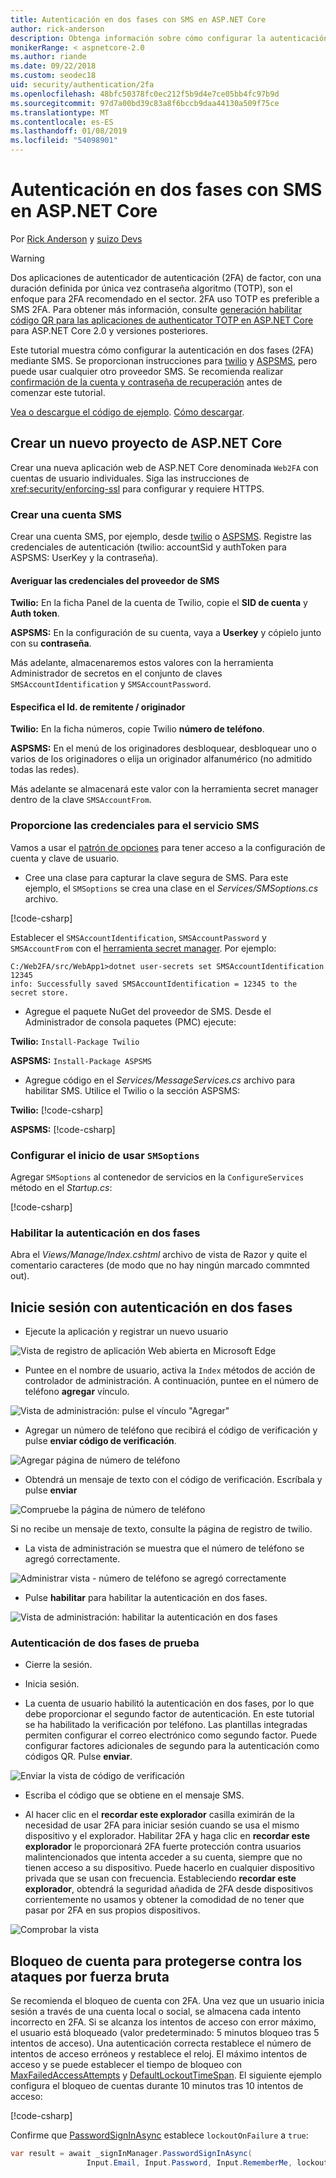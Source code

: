 ```yaml
---
title: Autenticación en dos fases con SMS en ASP.NET Core
author: rick-anderson
description: Obtenga información sobre cómo configurar la autenticación en dos fases (2FA) con una aplicación ASP.NET Core.
monikerRange: < aspnetcore-2.0
ms.author: riande
ms.date: 09/22/2018
ms.custom: seodec18
uid: security/authentication/2fa
ms.openlocfilehash: 48bfc50378fc0ec212f5b9d4e7ce05bb4fc97b9d
ms.sourcegitcommit: 97d7a00bd39c83a8f6bccb9daa44130a509f75ce
ms.translationtype: MT
ms.contentlocale: es-ES
ms.lasthandoff: 01/08/2019
ms.locfileid: "54098901"
---
```

# <a name="two-factor-authentication-with-sms-in-aspnet-core"></a>Autenticación en dos fases con SMS en ASP.NET Core

Por [Rick Anderson](https://twitter.com/RickAndMSFT) y [suizo Devs](https://github.com/Swiss-Devs)

>[!WARNING]
> Dos aplicaciones de autenticador de autenticación (2FA) de factor, con una duración definida por única vez contraseña algoritmo (TOTP), son el enfoque para 2FA recomendado en el sector. 2FA uso TOTP es preferible a SMS 2FA. Para obtener más información, consulte [generación habilitar código QR para las aplicaciones de authenticator TOTP en ASP.NET Core](xref:security/authentication/identity-enable-qrcodes) para ASP.NET Core 2.0 y versiones posteriores.

Este tutorial muestra cómo configurar la autenticación en dos fases (2FA) mediante SMS. Se proporcionan instrucciones para [twilio](https://www.twilio.com/) y [ASPSMS](https://www.aspsms.com/asp.net/identity/core/testcredits/), pero puede usar cualquier otro proveedor SMS. Se recomienda realizar [confirmación de la cuenta y contraseña de recuperación](xref:security/authentication/accconfirm) antes de comenzar este tutorial.

[Vea o descargue el código de ejemplo](https://github.com/aspnet/Docs/tree/master/aspnetcore/security/authentication/2fa/sample/Web2FA). [Cómo descargar](xref:index#how-to-download-a-sample).

## <a name="create-a-new-aspnet-core-project"></a>Crear un nuevo proyecto de ASP.NET Core

Crear una nueva aplicación web de ASP.NET Core denominada `Web2FA` con cuentas de usuario individuales. Siga las instrucciones de <xref:security/enforcing-ssl> para configurar y requiere HTTPS.

### <a name="create-an-sms-account"></a>Crear una cuenta SMS

Crear una cuenta SMS, por ejemplo, desde [twilio](https://www.twilio.com/) o [ASPSMS](https://www.aspsms.com/asp.net/identity/core/testcredits/). Registre las credenciales de autenticación (twilio: accountSid y authToken para ASPSMS: UserKey y la contraseña).

#### <a name="figuring-out-sms-provider-credentials"></a>Averiguar las credenciales del proveedor de SMS

**Twilio:** En la ficha Panel de la cuenta de Twilio, copie el **SID de cuenta** y **Auth token**.

**ASPSMS:** En la configuración de su cuenta, vaya a **Userkey** y cópielo junto con su **contraseña**.

Más adelante, almacenaremos estos valores con la herramienta Administrador de secretos en el conjunto de claves `SMSAccountIdentification` y `SMSAccountPassword`.

#### <a name="specifying-senderid--originator"></a>Especifica el Id. de remitente / originador

**Twilio:** En la ficha números, copie Twilio **número de teléfono**.

**ASPSMS:** En el menú de los originadores desbloquear, desbloquear uno o varios de los originadores o elija un originador alfanumérico (no admitido todas las redes).

Más adelante se almacenará este valor con la herramienta secret manager dentro de la clave `SMSAccountFrom`.


### <a name="provide-credentials-for-the-sms-service"></a>Proporcione las credenciales para el servicio SMS

Vamos a usar el [patrón de opciones](xref:fundamentals/configuration/options) para tener acceso a la configuración de cuenta y clave de usuario.

   * Cree una clase para capturar la clave segura de SMS. Para este ejemplo, el `SMSoptions` se crea una clase en el *Services/SMSoptions.cs* archivo.

[!code-csharp[](2fa/sample/Web2FA/Services/SMSoptions.cs)]

Establecer el `SMSAccountIdentification`, `SMSAccountPassword` y `SMSAccountFrom` con el [herramienta secret manager](xref:security/app-secrets). Por ejemplo:

```none
C:/Web2FA/src/WebApp1>dotnet user-secrets set SMSAccountIdentification 12345
info: Successfully saved SMSAccountIdentification = 12345 to the secret store.
```
* Agregue el paquete NuGet del proveedor de SMS. Desde el Administrador de consola paquetes (PMC) ejecute:

**Twilio:**
`Install-Package Twilio`

**ASPSMS:**
`Install-Package ASPSMS`


* Agregue código en el *Services/MessageServices.cs* archivo para habilitar SMS. Utilice el Twilio o la sección ASPSMS:


**Twilio:** [!code-csharp[](2fa/sample/Web2FA/Services/MessageServices_twilio.cs)]

**ASPSMS:** [!code-csharp[](2fa/sample/Web2FA/Services/MessageServices_ASPSMS.cs)]

### <a name="configure-startup-to-use-smsoptions"></a>Configurar el inicio de usar `SMSoptions`

Agregar `SMSoptions` al contenedor de servicios en la `ConfigureServices` método en el *Startup.cs*:

[!code-csharp[](2fa/sample/Web2FA/Startup.cs?name=snippet1&highlight=4)]

### <a name="enable-two-factor-authentication"></a>Habilitar la autenticación en dos fases

Abra el *Views/Manage/Index.cshtml* archivo de vista de Razor y quite el comentario caracteres (de modo que no hay ningún marcado commnted out).

## <a name="log-in-with-two-factor-authentication"></a>Inicie sesión con autenticación en dos fases

* Ejecute la aplicación y registrar un nuevo usuario

![Vista de registro de aplicación Web abierta en Microsoft Edge](2fa/_static/login2fa1.png)

* Puntee en el nombre de usuario, activa la `Index` métodos de acción de controlador de administración. A continuación, puntee en el número de teléfono **agregar** vínculo.

![Vista de administración: pulse el vínculo "Agregar"](2fa/_static/login2fa2.png)

* Agregar un número de teléfono que recibirá el código de verificación y pulse **enviar código de verificación**.

![Agregar página de número de teléfono](2fa/_static/login2fa3.png)

* Obtendrá un mensaje de texto con el código de verificación. Escríbala y pulse **enviar**

![Compruebe la página de número de teléfono](2fa/_static/login2fa4.png)

Si no recibe un mensaje de texto, consulte la página de registro de twilio.

* La vista de administración se muestra que el número de teléfono se agregó correctamente.

![Administrar vista - número de teléfono se agregó correctamente](2fa/_static/login2fa5.png)

* Pulse **habilitar** para habilitar la autenticación en dos fases.

![Vista de administración: habilitar la autenticación en dos fases](2fa/_static/login2fa6.png)

### <a name="test-two-factor-authentication"></a>Autenticación de dos fases de prueba

* Cierre la sesión.

* Inicia sesión.

* La cuenta de usuario habilitó la autenticación en dos fases, por lo que debe proporcionar el segundo factor de autenticación. En este tutorial se ha habilitado la verificación por teléfono. Las plantillas integradas permiten configurar el correo electrónico como segundo factor. Puede configurar factores adicionales de segundo para la autenticación como códigos QR. Pulse **enviar**.

![Enviar la vista de código de verificación](2fa/_static/login2fa7.png)

* Escriba el código que se obtiene en el mensaje SMS.

* Al hacer clic en el **recordar este explorador** casilla eximirán de la necesidad de usar 2FA para iniciar sesión cuando se usa el mismo dispositivo y el explorador. Habilitar 2FA y haga clic en **recordar este explorador** le proporcionará 2FA fuerte protección contra usuarios malintencionados que intenta acceder a su cuenta, siempre que no tienen acceso a su dispositivo. Puede hacerlo en cualquier dispositivo privada que se usan con frecuencia. Estableciendo **recordar este explorador**, obtendrá la seguridad añadida de 2FA desde dispositivos corrientemente no usamos y obtener la comodidad de no tener que pasar por 2FA en sus propios dispositivos.

![Comprobar la vista](2fa/_static/login2fa8.png)

## <a name="account-lockout-for-protecting-against-brute-force-attacks"></a>Bloqueo de cuenta para protegerse contra los ataques por fuerza bruta

Se recomienda el bloqueo de cuenta con 2FA. Una vez que un usuario inicia sesión a través de una cuenta local o social, se almacena cada intento incorrecto en 2FA. Si se alcanza los intentos de acceso con error máximo, el usuario está bloqueado (valor predeterminado: 5 minutos bloqueo tras 5 intentos de acceso). Una autenticación correcta restablece el número de intentos de acceso erróneos y restablece el reloj. El máximo intentos de acceso y se puede establecer el tiempo de bloqueo con [MaxFailedAccessAttempts](/dotnet/api/microsoft.aspnetcore.identity.lockoutoptions.maxfailedaccessattempts) y [DefaultLockoutTimeSpan](/dotnet/api/microsoft.aspnetcore.identity.lockoutoptions.defaultlockouttimespan). El siguiente ejemplo configura el bloqueo de cuentas durante 10 minutos tras 10 intentos de acceso:

[!code-csharp[](2fa/sample/Web2FA/Startup.cs?name=snippet2&highlight=13-17)]

Confirme que [PasswordSignInAsync](/dotnet/api/microsoft.aspnetcore.identity.signinmanager-1.passwordsigninasync) establece `lockoutOnFailure` a `true`:

```csharp
var result = await _signInManager.PasswordSignInAsync(
                 Input.Email, Input.Password, Input.RememberMe, lockoutOnFailure: true);
```
